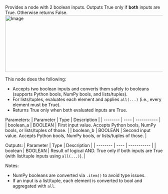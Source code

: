 Provides a node with 2 boolean inputs. Outputs True only if <b>both</b> inputs are True. Otherwise returns False.  
<img width="1284" height="182" alt="Image" src="https://github.com/user-attachments/assets/a7c0a40b-8246-4aa5-806a-ba4d7b749ad9" />

This node does the following:
- Accepts two boolean inputs and converts them safely to booleans (supports Python bools, NumPy bools, and lists/tuples).
- For lists/tuples, evaluates each element and applies <code>all(...)</code> (i.e., every element must be True).
- Returns True only when both evaluated inputs are True.

Parameters:
| Parameter | Type | Description |
| -------- | ---- | ----------- |
| boolean_a | BOOLEAN | First input value. Accepts Python bools, NumPy bools, or lists/tuples of those. |
| boolean_b | BOOLEAN | Second input value. Accepts Python bools, NumPy bools, or lists/tuples of those. |

Outputs:
| Parameter | Type | Description |
| -------- | ---- | ----------- |
| boolean | BOOLEAN | Result of logical AND. True only if both inputs are True (with list/tuple inputs using <code>all(...)</code>). |

Notes:
- NumPy booleans are converted via <code>.item()</code> to avoid type issues.
- If an input is a list/tuple, each element is converted to bool and aggregated with <code>all</code>.